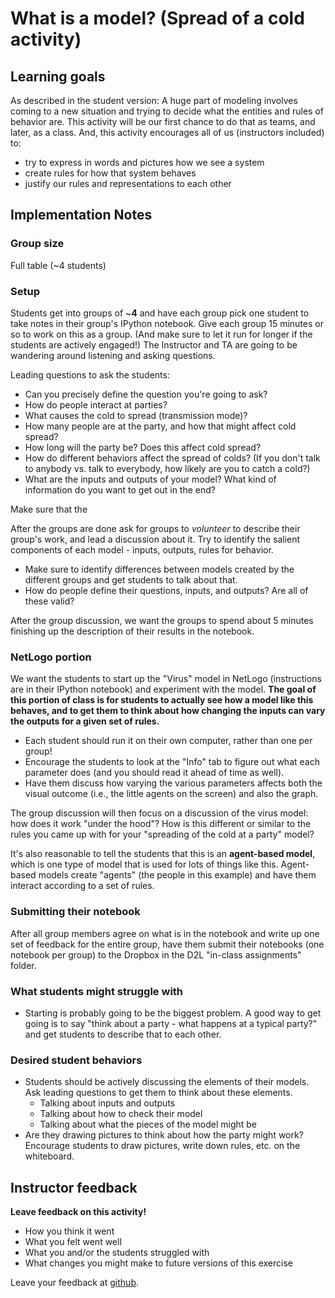 # What is a model? (Spread of a cold activity)

## Learning goals 

As described in the student version:  A huge part of modeling involves coming to a new situation and trying to decide what the entities and rules of behavior are. This activity will be our first chance to do that as teams, and later, as a class. And, this activity encourages all of us (instructors included) to: 

* try to express in words and pictures how we see a system
* create rules for how that system behaves
* justify our rules and representations to each other


## Implementation Notes

### Group size

Full table (~4 students)

### Setup 

Students get into groups of ~**4** and have each group pick one student to take notes in their group's IPython notebook. Give each group 15 minutes or so to work on this as a group.  (And make sure to let it run for longer if the students are actively engaged!)  The Instructor and TA are going to be wandering around listening and asking questions.

Leading questions to ask the students:

* Can you precisely define the question you're going to ask?
* How do people interact at parties?
* What causes the cold to spread (transmission mode)?
* How many people are at the party, and how that might affect cold spread?
* How long will the party be?  Does this affect cold spread?
* How do different behaviors affect the spread of colds?  (If you don't talk to anybody vs. talk to everybody, how likely are you to catch a cold?)
* What are the inputs and outputs of your model?  What kind of information do you want to get out in the end?

Make sure that the


After the groups are done ask for groups to *volunteer* to describe their group's work, and lead a discussion about it.  Try to identify the salient components of each model - inputs, outputs, rules for behavior.

* Make sure to identify differences between models created by the different groups and get students to talk about that.
* How do people define their questions, inputs, and outputs?  Are all of these valid?

After the group discussion, we want the groups to spend about 5 minutes finishing up the description of their results in the notebook.  

### NetLogo portion

We want the students to start up the "Virus" model in NetLogo (instructions are in their IPython notebook) and experiment with the model.  **The goal of this portion of class is for students to actually see how a model like this behaves, and to get them to think about how changing the inputs can vary the outputs for a given set of rules.**

* Each student should run it on their own computer, rather than one per group!
* Encourage the students to look at the "Info" tab to figure out what each parameter does (and you should read it ahead of time as well).
* Have them discuss how varying the various parameters affects both the visual outcome (i.e., the little agents on the screen) and also the graph.

The group discussion will then focus on a discussion of the virus model: how does it work "under the hood"?  How is this different or similar to the rules you came up with for your "spreading of the cold at a party" model?

It's also reasonable to tell the students that this is an **agent-based model**, which is one type of model that is used for lots of things like this.  Agent-based models create "agents" (the people in this example) and have them interact according to a set of rules.

### Submitting their notebook

After all group members agree on what is in the notebook and write up one set of feedback for the entire group, have them submit their notebooks (one notebook per group) to the Dropbox in the D2L "in-class assignments" folder.


### What students might struggle with

* Starting is probably going to be the biggest problem.  A good way to get going is to say "think about a party - what happens at a typical party?" and get students to describe that to each other.

### Desired student behaviors

* Students should be actively discussing the elements of their models. Ask leading questions to get them to think about these elements.
  * Talking about inputs and outputs
  * Talking about how to check their model
  * Talking about what the pieces of the model might be
* Are they drawing pictures to think about how the party might work?  Encourage students to draw pictures, write down rules, etc. on the whiteboard.


## Instructor feedback

**Leave feedback on this activity!**

* How you think it went
* What you felt went well
* What you and/or the students struggled with
* What changes you might make to future versions of this exercise

Leave your feedback at [github](https://github.com/ComputationalModeling/intro-to-computational-modeling/issues/106).